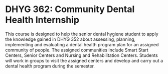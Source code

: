 # DHYG 362: Community Dental Health Internship

This course is designed to help the senior dental hygiene student to apply the knowledge gained in DHYG 352 about assessing, planning, implementing and evaluating a dental health program plan for an assigned community of people. The assigned communities include Smart Start Centers, Senior Centers and Nursing and Rehabilitation Centers. Students will work in groups to visit the assigned centers and develop and carry out a dental health program during the semester.